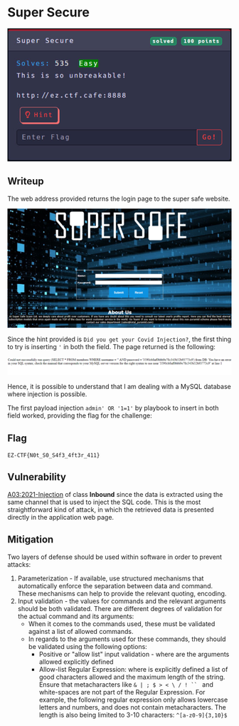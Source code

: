 # Super Secure

<p align="center"><img src="https://github.com/greedpanda/ez-ctf-2022/blob/main/assets/challenge-cards/Super-Secure.jpg"/></p>

## Writeup

The web address provided returns the login page to the super safe website.

<p align="center"><img src="https://github.com/greedpanda/ez-ctf-2022/blob/main/assets/super-secure0.png"/></p>

Since the hint provided is `Did you get your Covid Injection?`, the first thing to try is inserting `'` in both the field.
The page returned is the following:

<p align="center"><img src="https://github.com/greedpanda/ez-ctf-2022/blob/main/assets/super-secure1.png"/></p>

Hence, it is possible to understand that I am dealing with a MySQL database where injection is possible. 

The first payload injection `admin' OR '1=1'` by playbook to insert in both field worked, providing the flag for the challenge:

## Flag

    EZ-CTF{N0t_S0_S4f3_4ft3r_411}

## Vulnerability

[A03:2021-Injection](https://owasp.org/Top10/A03_2021-Injection/) of class **Inbound** since the data is extracted using the same channel that is used to inject the SQL code. This is the most straightforward kind of attack, in which the retrieved data is presented directly in the application web page.

## Mitigation

Two layers of defense should be used within software in order to prevent attacks:

1. Parameterization - If available, use structured mechanisms that automatically enforce the separation between data and command. These mechanisms can help to provide the relevant quoting, encoding.
2. Input validation - the values for commands and the relevant arguments should be both validated. There are different degrees of validation for the actual command and its arguments:
    - When it comes to the commands used, these must be validated against a list of allowed commands.
    - In regards to the arguments used for these commands, they should be validated using the following options:
        - Positive or "allow list" input validation - where are the arguments allowed explicitly defined
        - Allow-list Regular Expression: where is explicitly defined a list of good characters allowed and the maximum length of the string. Ensure that metacharacters like `& | ; $ > < \ / ! `` `  and white-spaces are not part of the Regular Expression. For example, the following regular expression only allows lowercase letters and numbers, and does not contain metacharacters. The length is also being limited to 3-10 characters: `^[a-z0-9]{3,10}$`
